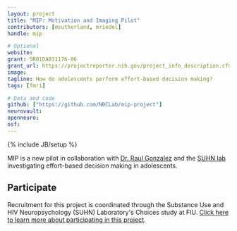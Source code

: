 ```yaml
---
layout: project
title: "MIP: Motivation and Imaging Pilot"
contributors: [msutherland, mriedel]
handle: mip

# Optional
website:
grant: 5R01DA031176-06
grant_url: https://projectreporter.nih.gov/project_info_description.cfm?aid=9234499&icde=41563454&ddparam=&ddvalue=&ddsub=&cr=2&csb=default&cs=ASC&pball=
image:
tagline: How do adolescents perform effort-based decision making?
tags: [fmri]

# Data and code
github: ["https://github.com/NBCLab/mip-project"]
neurovault:
openneuro:
osf:
---
```

{% include JB/setup %}

MIP is a new pilot in collaboration with [Dr. Raul Gonzalez](https://case.fiu.edu/about/directory/people/gonzara.html) and the [SUHN lab](http://suhn.fiu.edu) investigating effort-based decision making in adolescents.

## Participate

Recruitment for this project is coordinated through the Substance Use and HIV Neuropsychology (SUHN) Laboratory's Choices study at FIU. [Click here to learn more about participating in this project](http://suhn.fiu.edu/participants).
